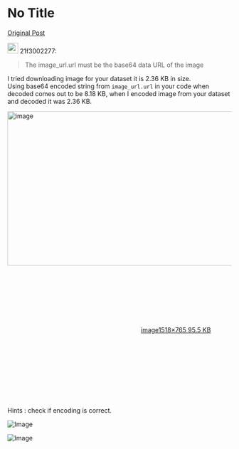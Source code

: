 # No Title

[Original Post](https://discourse.onlinedegree.iitm.ac.in/t/163247/29)

<aside class="quote group-ds-students" data-username="21f3002277" data-post="23" data-topic="163247">
<div class="title">
<div class="quote-controls"></div>
<img alt="" width="24" height="24" src="https://dub1.discourse-cdn.com/flex013/user_avatar/discourse.onlinedegree.iitm.ac.in/21f3002277/48/12741_2.png" class="avatar"> 21f3002277:</div>
<blockquote>
<p>The image_url.url must be the base64 data URL of the image</p>
</blockquote>
</aside>
<p>I tried downloading image for your dataset it is 2.36 KB in size.<br>
Using base64 encoded string from <code>image_url.url</code> in your code when decoded comes out to be 8.18 KB, when I encoded image from your dataset and decoded it was 2.36 KB.<br>
<div class="lightbox-wrapper"><a class="lightbox" href="https://europe1.discourse-cdn.com/flex013/uploads/iitm/original/3X/a/a/aa81c404ee3eb793693a5bc6406886bd079e1635.png" data-download-href="/uploads/short-url/oknbSV792DrYiCsWVmZx3riC6ON.png?dl=1" title="image" rel="noopener nofollow ugc"><img src="https://europe1.discourse-cdn.com/flex013/uploads/iitm/optimized/3X/a/a/aa81c404ee3eb793693a5bc6406886bd079e1635_2_690x347.png" alt="image" data-base62-sha1="oknbSV792DrYiCsWVmZx3riC6ON" width="690" height="347" srcset="https://europe1.discourse-cdn.com/flex013/uploads/iitm/optimized/3X/a/a/aa81c404ee3eb793693a5bc6406886bd079e1635_2_690x347.png, https://europe1.discourse-cdn.com/flex013/uploads/iitm/optimized/3X/a/a/aa81c404ee3eb793693a5bc6406886bd079e1635_2_1035x520.png 1.5x, https://europe1.discourse-cdn.com/flex013/uploads/iitm/optimized/3X/a/a/aa81c404ee3eb793693a5bc6406886bd079e1635_2_1380x694.png 2x" data-dominant-color="EFF0E7"><div class="meta"><svg class="fa d-icon d-icon-far-image svg-icon" aria-hidden="true"><use href="#far-image"></use></svg><span class="filename">image</span><span class="informations">1518×765 95.5 KB</span><svg class="fa d-icon d-icon-discourse-expand svg-icon" aria-hidden="true"><use href="#discourse-expand"></use></svg></div></a></div></p>
<p>Hints : check if encoding is correct.</p>

![Image](https://dub1.discourse-cdn.com/flex013/user_avatar/discourse.onlinedegree.iitm.ac.in/21f3002277/48/12741_2.png)

![Image](https://europe1.discourse-cdn.com/flex013/uploads/iitm/optimized/3X/a/a/aa81c404ee3eb793693a5bc6406886bd079e1635_2_690x347.png)